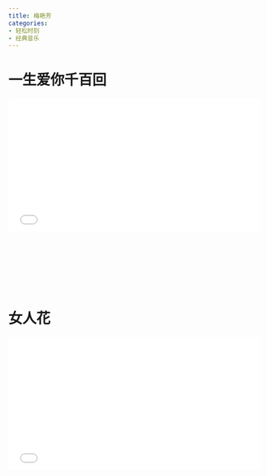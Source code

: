 ```yaml
---
title: 梅艳芳
categories: 
- 轻松时刻
- 经典音乐
---
```


# 一生爱你千百回

<div style="position: relative; width: 100%; height: 0; padding-bottom: 75%;">
<iframe src="//player.bilibili.com/player.html?aid=293658503&bvid=BV1yF411Y7cp&cid=429294777&page=1&high_quality=1&danmaku=0" scrolling="no" border="0" frameborder="no" framespacing="0" allowfullscreen="true" style="position: absolute; width: 100%; height: 70%; Left: 0; top: 0;"></iframe></div>

# 女人花

<div style="position: relative; width: 100%; height: 0; padding-bottom: 75%;">
<iframe src="//player.bilibili.com/player.html?aid=82478720&bvid=BV1pJ41157yB&cid=141120540&page=1&high_quality=1&danmaku=0" scrolling="no" border="0" frameborder="no" framespacing="0" allowfullscreen="true" style="position: absolute; width: 100%; height: 70%; Left: 0; top: 0;"></iframe></div>
